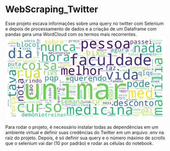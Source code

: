 # WebScraping_Twitter
Esse projeto escava informações sobre uma query no twitter com Selenium e depois de processamento de dados e a criação de um Dataframe com pandas gera uma WordCloud com os termos mais recorrentes.
![output](images/output.png)

Para rodar o projeto, é necessário instalar todas as dependências em um ambiente virtual e definir suas credências do Twitter em um arquivo .env na raiz do projeto. Depois, é só definir sua query e o número máximo de scrolls que o selenium vai dar (10 por padrão) e rodar as células do notebook.


